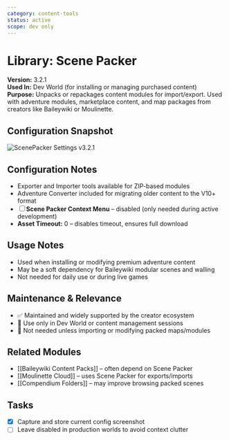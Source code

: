 ```yaml
---
category: content-tools
status: active
scope: dev only
---
```


# Library: Scene Packer

**Version:** 3.2.1  
**Used In:** Dev World (for installing or managing purchased content)  
**Purpose:** Unpacks or repackages content modules for import/export. Used with adventure modules, marketplace content, and map packages from creators like Baileywiki or Moulinette.

## Configuration Snapshot

![ScenePacker Settings v3.2.1](./ScenePacker-v3.2.1.png)

## Configuration Notes

- Exporter and Importer tools available for ZIP-based modules
- Adventure Converter included for migrating older content to the V10+ format
- ☐ **Scene Packer Context Menu** – disabled (only needed during active development)
- **Asset Timeout:** 0 – disables timeout, ensures full download

## Usage Notes

- Used when installing or modifying premium adventure content
- May be a soft dependency for Baileywiki modular scenes and walling
- Not needed for daily use or during live games

## Maintenance & Relevance

- ✅ Maintained and widely supported by the creator ecosystem
- 🎯 Use only in Dev World or content management sessions
- 🧠 Not needed unless importing or modifying packed maps/modules

## Related Modules

- [[Baileywiki Content Packs]] – often depend on Scene Packer
- [[Moulinette Cloud]] – uses Scene Packer for exports/imports
- [[Compendium Folders]] – may improve browsing packed scenes

## Tasks

- [x] Capture and store current config screenshot
- [ ] Leave disabled in production worlds to avoid context clutter
